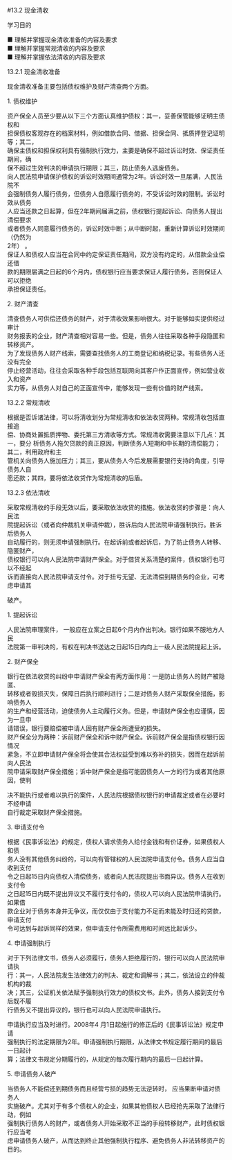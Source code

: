 #13.2 现金清收
<p>学习目的 </p>
    <p> ■ 理解并掌握现金清收准备的内容及要求 <br />
      ■ 理解并掌握常规清收的内容及要求 <br />
      ■ 理解并掌握依法清收的内容及要求 </p>
    <p>13.2.1 现金清收准备</p>
    <p>现金清收准备主要包括债权维护及财产清查两个方面。</p>
    <p>1. 债权维护</p>
    <p>资产保全人员至少要从以下三个方面认真维护债权：其一，妥善保管能够证明主债权和 <br />
      担保债权客观存在的档案材料，例如借款合同、借据、担保合同、抵质押登记证明等；其二， <br />
      确保主债权和担保权利具有强制执行效力，主要是确保不超过诉讼时效、保证责任期间，确 <br />
      保不超过生效判决的申请执行期限；其三，防止债务人逃废债务。 <br />
向人民法院申请保护债权的诉讼时效期间通常为2年。诉讼时效一旦届满，人民法院不 <br />
会强制债务人履行债务，但债务人自愿履行债务的，不受诉讼时效的限制。诉讼时效从债务 <br />
人应当还款之日起算，但在2年期间届满之前，债权银行提起诉讼、向债务人提出清偿要求 <br />
或者债务人同意履行债务的，诉讼时效中断；从中断时起，重新计算诉讼时效期间（仍然为 <br />
2年） 。 <br />
保证人和债权人应当在合同中约定保证责任期间，双方没有约定的，从借款企业偿还借 <br />
款的期限届满之日起的6个月内，债权银行应当要求保证人履行债务，否则保证人可以拒绝 <br />
承担保证责任。</p>
    <p>2. 财产清查</p>
    <p>清查债务人可供偿还债务的财产，对于清收效果影响很大。对于能够如实提供经过审计 <br />
      财务报表的企业，财产清查相对容易一些。但是，债务人往往采取各种手段隐匿和转移资产。 <br />
      为了发现债务人财产线索，需要查找债务人的工商登记和纳税记录。有些债务人还没有完全 <br />
      停止经营活动，往往会采取各种手段包括互联网向其客户作正面宣传，例如营业收入和资产 <br />
    实力等，从债务人对自己的正面宣传中，能够发现一些有价值的财产线索。</p>
    <p> 13.2.2 常规清收</p>
    <p>根据是否诉诸法律，可以将清收划分为常规清收和依法收贷两种。常规清收包括直接追 <br />
    偿、协商处置抵质押物、委托第三方清收等方式。常规清收需要注意以下几点：其一，要分 析债务人拖欠贷款的真正原因，判断债务人短期和中长期的清偿能力；其二，利用政府和主 <br />
    管机关向债务人施加压力；其三，要从债务人今后发展需要银行支持的角度，引导债务人自 <br />
    愿还款；其四，要将依法收贷作为常规清收的后盾。</p>
    <p>13.2.3 依法清收</p>
    <p>采取常规清收的手段无效以后，要采取依法收贷的措施。依法收贷的步骤是：向人民法 <br />
      院提起诉讼（或者向仲裁机关申请仲裁），胜诉后向人民法院申请强制执行。胜诉后债务人 <br />
      自动履行的，则无须申请强制执行。在起诉前或者起诉后，为了防止债务人转移、隐匿财产， <br />
      债权银行可以向人民法院申请财产保全。对于借贷关系清楚的案件，债权银行也可以不经起 <br />
    诉而直接向人民法院申请支付令。对于扭亏无望、无法清偿到期债务的企业，可考虑申请其 </p>
    <p>破产。</p>
    <p>1. 提起诉讼</p>
    <p>人民法院审理案件， 一般应在立案之日起6个月内作出判决。银行如果不服地方人民 <br />
    法院第一审判决的，有权在判决书送达之日起15日内向上一级人民法院提起上诉。</p>
    <p>2. 财产保全 </p>
    <p>银行在依法收贷的纠纷中申请财产保全有两方面作用：一是防止债务人的财产被隐匿、 <br />
      转移或者毁损灭失，保障日后执行顺利进行；二是对债务人财产采取保全措施，影响债务人 <br />
      的生产和经营活动，迫使债务人主动履行义务。但是，申请财产保全也应谨慎，因为一旦申 <br />
      请错误，银行要赔偿被申请人固有财产保全所遭受的损失。 <br />
财产保全分为两种：诉前财产保全和诉中财产保全。诉前财产保全是指债权银行因情况 <br />
紧急，不立即申请财产保全将会使其合法权益受到难以弥补的损失，因而在起诉前向人民法 <br />
院申请采取财产保全措施；诉中财产保全是指可能因债务人一方的行为或者其他原因，使判 </p>
    <p>决不能执行或者难以执行的案件，人民法院根据债权银行的申请裁定或者在必要时不经申请 <br />
      自行裁定采取财产保全措施。</p>
    <p>3. 申请支付令</p>
    <p>根据《民事诉讼法》的规定，债权人请求债务人给付金钱和有价证券，如果债权人和债 <br />
      务人没有其他债务纠纷的，可以向有管辖权的人民法院申请支付令。债务人应当自收到支付 <br />
      令之日起15日内向债权人清偿债务，或者向人民法院提出书面异议。债务人在收到支付令 <br />
      之日起15日内既不提出异议又不履行支付令的，债权人可以向人民法院申请执行。如果借 <br />
      款企业对于债务本身并无争议，而仅仅由于支付能力不足而未能及时归还的贷款，申请支付 <br />
    令可达到与起诉同样的效果，但申请支付令所需费用和时间远比起诉少。</p>
    <p>4. 申请强制执行 </p>
    <p>对于下列法律文书，债务人必须履行，债务人拒绝履行的，银行可以向人民法院申请执 <br />
      行：其一，人民法院发生法律效力的判决、裁定和调解书；其二，依法设立的仲裁机构的裁 <br />
      决；其三，公证机关依法赋予强制执行效力的债权文书。此外，债务人接到支付令后既不履 <br />
    行债务又不提出异议的，银行也可以向人民法院申请执行。</p>
    <p>申请执行应当及时进行。2008年4 月1日起施行的修正后的《民事诉讼法》规定申请 <br />
      强制执行的法定期限为2年。申请强制执行期限，从法律文书规定履行期间的最后一日起计 <br />
    算；法律文书规定分期履行的，从规定的每次履行期内的最后一日起计算。</p>
    <p>5. 申请债务人破产</p>
    <p>当债务人不能偿还到期债务而且经营亏损的趋势无法逆转时， 应当果断申请对债务人 <br />
      实施破产。尤其对于有多个债权人的企业，如果其他债权人已经抢先采取了法律行动，例如 <br />
      强制执行债务人的财产，或者债务人开始采取不正当的手段转移财产，此时债权银行应当考 <br />
    虑申请债务人破产，从而达到终止其他强制执行程序、避免债务人非法转移资产的目的。</p>